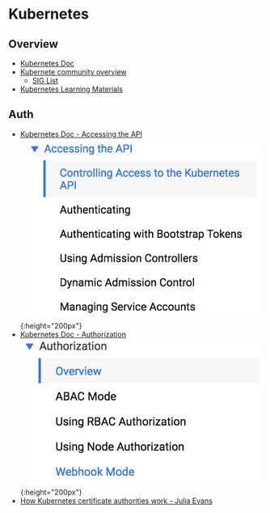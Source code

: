 # Kubernetes

## Overview
- [Kubernetes Doc](https://kubernetes.io/docs)
- [Kubernete community overview](https://goo.gl/qqJ9mq)
    - [SIG List](https://github.com/kubernetes/community/blob/master/sig-list.md)
- [Kubernetes Learning Materials](https://docs.google.com/spreadsheets/d/10NltoF_6y3mBwUzQ4bcQLQfCE1BWSgUDcJXy-Qp2JEU/edit#gid=0)


## Auth
- [Kubernetes Doc - Accessing the API](https://kubernetes.io/docs/admin/accessing-the-api/)  
  ![Accessing the API](img/accessing-the-api.png){:height="200px"}  
- [Kubernetes Doc - Authorization](https://kubernetes.io/docs/admin/authorization/)  
  ![Authorization](img/authorization.png){:height="200px"}  
- [How Kubernetes certificate authorities work - Julia Evans](https://jvns.ca/blog/2017/08/05/how-kubernetes-certificates-work/)

